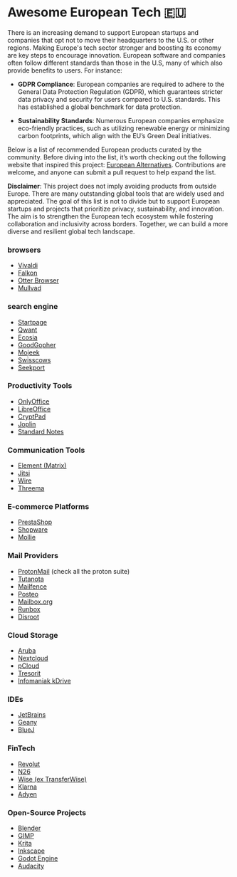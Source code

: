 # Awesome European Tech 🇪🇺

There is an increasing demand to support European startups and companies that opt not to move their headquarters to the U.S. or other regions. Making Europe's tech sector stronger and boosting its economy are key steps to encourage innovation. European software and companies often follow different standards than those in the U.S, many of which also provide benefits to users. For instance:

- **GDPR Compliance**: European companies are required to adhere to the General Data Protection Regulation (GDPR), which guarantees stricter data privacy and security for users compared to U.S. standards. This has established a global benchmark for data protection.

- **Sustainability Standards**: Numerous European companies emphasize eco-friendly practices, such as utilizing renewable energy or minimizing carbon footprints, which align with the EU’s Green Deal initiatives.

Below is a list of recommended European products curated by the community. Before diving into the list, it’s worth checking out the following website that inspired this project: [European Alternatives](https://european-alternatives.eu/). Contributions are welcome, and anyone can submit a pull request to help expand the list.

**Disclaimer**: This project does not imply avoiding products from outside Europe. There are many outstanding global tools that are widely used and appreciated. The goal of this list is not to divide but to support European startups and projects that prioritize privacy, sustainability, and innovation. The aim is to strengthen the European tech ecosystem while fostering collaboration and inclusivity across borders. Together, we can build a more diverse and resilient global tech landscape.

### browsers
- [Vivaldi](https://vivaldi.com/)
- [Falkon](https://www.falkon.org/)
- [Otter Browser](https://otter-browser.org/)
- [Mullvad](https://mullvad.net/en/download/browser/linux)
### search engine
- [Startpage](https://www.startpage.com)
- [Qwant](https://www.qwant.com)
- [Ecosia](https://www.ecosia.org)
- [GoodGopher](https://www.goodgopher.com)
- [Mojeek](https://www.mojeek.com)
- [Swisscows](https://www.swisscows.com)
- [Seekport](https://www.seekport.com)
### Productivity Tools
- [OnlyOffice](https://www.onlyoffice.com/)
- [LibreOffice](https://www.libreoffice.org/)
- [CryptPad](https://cryptpad.fr/)
- [Joplin](https://joplinapp.org/)
- [Standard Notes](https://standardnotes.com/)
### Communication Tools
- [Element (Matrix)](https://element.io/)
- [Jitsi](https://jitsi.org/)
- [Wire](https://wire.com/)
- [Threema](https://threema.ch/)
### E-commerce Platforms
- [PrestaShop](https://www.prestashop.com/)
- [Shopware](https://www.shopware.com/)
- [Mollie](https://www.mollie.com/)
### Mail Providers
- [ProtonMail](https://proton.me/mail) (check all the proton suite)
- [Tutanota](https://tutanota.com/)
- [Mailfence](https://www.mailfence.com/)
- [Posteo](https://posteo.de/)
- [Mailbox.org](https://mailbox.org/)
- [Runbox](https://runbox.com/)
- [Disroot](https://disroot.org/en/services/email)
### Cloud Storage
- [Aruba](https://www.aruba.it/en/home.aspx#top-language-bar)
- [Nextcloud](https://nextcloud.com/)
- [pCloud](https://www.pcloud.com/)
- [Tresorit](https://tresorit.com/)
- [Infomaniak kDrive](https://www.infomaniak.com/en/kdrive)
### IDEs
- [JetBrains](https://www.jetbrains.com/)
- [Geany](https://www.geany.org/)
- [BlueJ](https://www.bluej.org/)
### FinTech
- [Revolut](https://www.revolut.com/)
- [N26](https://n26.com/)
- [Wise (ex TransferWise)](https://wise.com/)
- [Klarna](https://www.klarna.com/)
- [Adyen](https://www.adyen.com/)
### Open-Source Projects
- [Blender](https://www.blender.org/)
- [GIMP](https://www.gimp.org/)
- [Krita](https://krita.org/)
- [Inkscape](https://inkscape.org/)
- [Godot Engine](https://godotengine.org/)
- [Audacity](https://www.audacityteam.org/)

